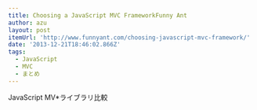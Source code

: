 ```yaml
---
title: Choosing a JavaScript MVC FrameworkFunny Ant
author: azu
layout: post
itemUrl: 'http://www.funnyant.com/choosing-javascript-mvc-framework/'
date: '2013-12-21T18:46:02.866Z'
tags:
  - JavaScript
  - MVC
  - まとめ
---
```

JavaScript MV*ライブラリ比較
